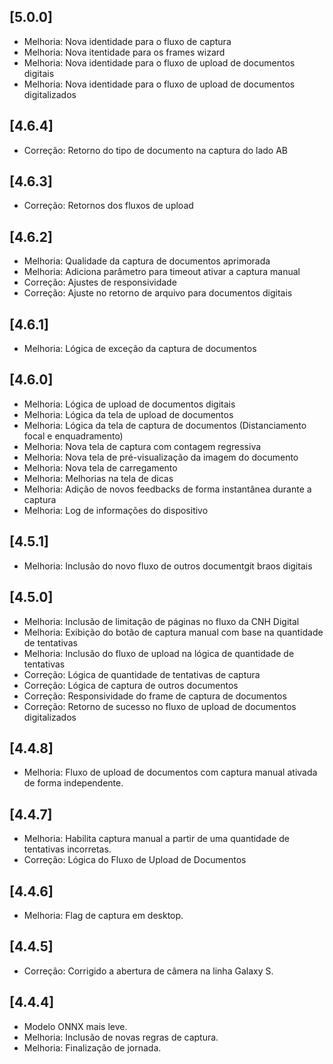 
## [5.0.0]
- Melhoria: Nova identidade para o fluxo de captura
- Melhoria: Nova itentidade para os frames wizard
- Melhoria: Nova identidade para o fluxo de upload de documentos digitais
- Melhoria: Nova identidade para o fluxo de upload de documentos digitalizados 

## [4.6.4]
- Correção: Retorno do tipo de documento na captura do lado AB

## [4.6.3]
- Correção: Retornos dos fluxos de upload

## [4.6.2]
- Melhoria: Qualidade da captura de documentos aprimorada
- Melhoria: Adiciona parâmetro para timeout ativar a captura manual
- Correção: Ajustes de responsividade
- Correção: Ajuste no retorno de arquivo para documentos digitais

## [4.6.1]
- Melhoria: Lógica de exceção da captura de documentos

## [4.6.0]
- Melhoria: Lógica de upload de documentos digitais
- Melhoria: Lógica da tela de upload de documentos
- Melhoria: Lógica da tela de captura de documentos (Distanciamento focal e enquadramento)
- Melhoria: Nova tela de captura com contagem regressiva
- Melhoria: Nova tela de pré-visualização da imagem do documento
- Melhoria: Nova tela de carregamento
- Melhoria: Melhorias na tela de dicas
- Melhoria: Adição de novos feedbacks de forma instantânea durante a captura
- Melhoria: Log de informações do dispositivo

## [4.5.1]
- Melhoria: Inclusão do novo fluxo de outros documentgit braos digitais

## [4.5.0]
- Melhoria: Inclusão de limitação de páginas no fluxo da CNH Digital
- Melhoria: Exibição do botão de captura manual com base na quantidade de tentativas
- Melhoria: Inclusão do fluxo de upload na lógica de quantidade de tentativas
- Correção: Lógica de quantidade de tentativas de captura
- Correção: Lógica de captura de outros documentos
- Correção: Responsividade do frame de captura de documentos
- Correção: Retorno de sucesso no fluxo de upload de documentos digitalizados

## [4.4.8]
- Melhoria: Fluxo de upload de documentos com captura manual ativada de forma independente.

## [4.4.7]
- Melhoria: Habilita captura manual a partir de uma quantidade de tentativas incorretas.
- Correção: Lógica do Fluxo de Upload de Documentos

## [4.4.6]
- Melhoria: Flag de captura em desktop.

## [4.4.5]
- Correção: Corrigido a abertura de câmera na linha Galaxy S.

## [4.4.4]
- Modelo ONNX mais leve.
- Melhoria: Inclusão de novas regras de captura.
- Melhoria: Finalização de jornada.